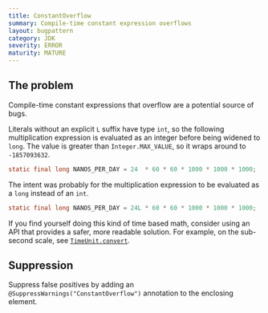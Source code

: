 ```yaml
---
title: ConstantOverflow
summary: Compile-time constant expression overflows
layout: bugpattern
category: JDK
severity: ERROR
maturity: MATURE
---
```


<!--
*** AUTO-GENERATED, DO NOT MODIFY ***
To make changes, edit the @BugPattern annotation or the explanation in docs/bugpattern.
-->

## The problem
Compile-time constant expressions that overflow are a potential source of bugs.

Literals without an explicit `L` suffix have type `int`, so the following
multiplication expression is evaluated as an integer before being widened
to `long`. The value is greater than `Integer.MAX_VALUE`, so it wraps around
to `-1857093632`.

```java
static final long NANOS_PER_DAY = 24  * 60 * 60 * 1000 * 1000 * 1000;
```

The intent was probably for the multiplication expression to be evaluated as
a `long` instead of an `int`.

```java
static final long NANOS_PER_DAY = 24L * 60 * 60 * 1000 * 1000 * 1000;
```

If you find yourself doing this kind of time based math, consider using an API
that provides a safer, more readable solution. For example, on the sub-second
scale, see [`TimeUnit.convert`].

[`TimeUnit.convert`]: https://docs.oracle.com/javase/8/docs/api/java/util/concurrent/TimeUnit.html#convert(long,%20java.util.concurrent.TimeUnit)

## Suppression
Suppress false positives by adding an `@SuppressWarnings("ConstantOverflow")` annotation to the enclosing element.
